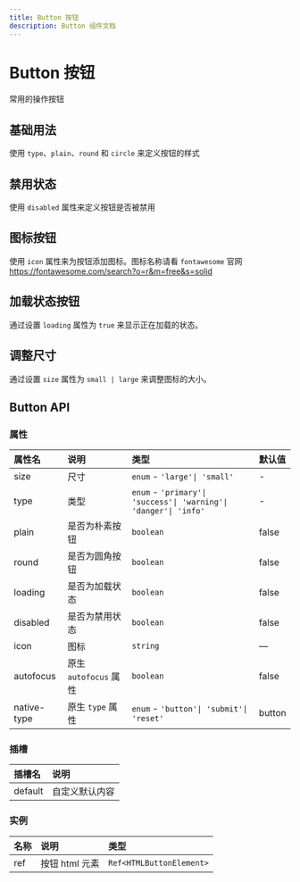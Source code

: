 ```yaml
---
title: Button 按钮
description: Button 组件文档
---
```


# Button 按钮

常用的操作按钮

## 基础用法

使用 `type`、`plain`、`round` 和 `circle` 来定义按钮的样式

<preview path="../demo/Button/BasicButton.vue" title="基础用法" description="Button 组件的基础用法"></preview>

## 禁用状态

使用 `disabled` 属性来定义按钮是否被禁用

<preview path="../demo/Button/DisabledButton.vue" title="禁用状态" description="Button 组件的禁用状态"></preview>

## 图标按钮

使用 `icon` 属性来为按钮添加图标。图标名称请看 `fontawesome` 官网 https://fontawesome.com/search?o=r&m=free&s=solid

<preview path="../demo/Button/IconButton.vue" title="图标按钮" description="Button 组件的图标按钮"></preview>

## 加载状态按钮

通过设置 `loading` 属性为 `true` 来显示正在加载的状态。

<preview path="../demo/Button/LoadingButton.vue" title="加载状态按钮" description="Button 组件的加载状态"></preview>

## 调整尺寸

通过设置 `size` 属性为 `small | large` 来调整图标的大小。

<preview path="../demo/Button/SizeButton.vue" title="不同大小的按钮" description="Button 组件的大小"></preview>

## Button API

### 属性

| 属性名      | 说明                  | 类型                                                             | 默认值 |
| :---------- | :-------------------- | :--------------------------------------------------------------- | :----- |
| size        | 尺寸                  | `enum` - `'large'\| 'small'`                                     | -      |
| type        | 类型                  | `enum` - `'primary'\| 'success'\| 'warning'\| 'danger'\| 'info'` | -      |
| plain       | 是否为朴素按钮        | `boolean`                                                        | false  |
| round       | 是否为圆角按钮        | `boolean`                                                        | false  |
| loading     | 是否为加载状态        | `boolean`                                                        | false  |
| disabled    | 是否为禁用状态        | `boolean`                                                        | false  |
| icon        | 图标                  | `string`                                                         | —      |
| autofocus   | 原生 `autofocus` 属性 | `boolean`                                                        | false  |
| native-type | 原生 `type` 属性      | `enum` - `'button'\| 'submit'\| 'reset'`                         | button |

### 插槽

| 插槽名  | 说明           |
| :------ | :------------- |
| default | 自定义默认内容 |

### 实例

| 名称 | 说明           | 类型                     |
| :--- | :------------- | :----------------------- |
| ref  | 按钮 html 元素 | `Ref<HTMLButtonElement>` |